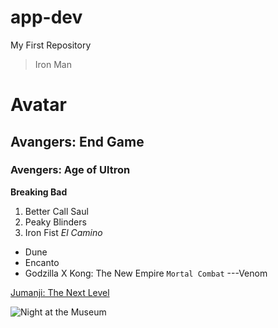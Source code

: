 # app-dev
My First Repository

> Iron Man
# Avatar
## Avangers: End Game
### Avengers: Age of Ultron
**Breaking Bad**
1. Better Call Saul
2. Peaky Blinders
3. Iron Fist
*El Camino*
- Dune
- Encanto
- Godzilla X Kong: The New Empire
`Mortal Combat`
---Venom





[Jumanji: The Next Level](https://www.imdb.com/title/tt7975244/)





![Night at the Museum](https://github.com/hevabifan/app-dev/assets/169523108/eb085651-9178-40f9-bf10-35707acb0518)
